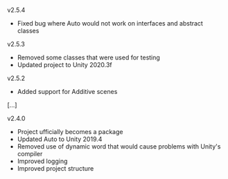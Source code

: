 v2.5.4
- Fixed bug where Auto would not work on interfaces and abstract classes

v2.5.3
- Removed some classes that were used for testing
- Updated project to Unity 2020.3f

v2.5.2
- Added support for Additive scenes 

[...]

v2.4.0 
- Project ufficially becomes a package
- Updated Auto to Unity 2019.4
- Removed use of dynamic word that would cause problems with Unity's compiler
- Improved logging
- Improved project structure
